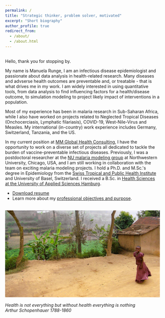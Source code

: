 ```yaml
---
permalink: /
title: "Strategic thinker, problem solver, motivated"
excerpt: "Short biography"
author_profile: true
redirect_from: 
  - /about/
  - /about.html
---
```


<br/>
Hello, thank you for stopping by. 
<br/>

My name is Manuela Runge, I am an infectious disease epidemiologist and passionate about data analysis in health-related research.
Many diseases and advserse health outcomes are preventable and, or treatable - that is what drives me in my work. 
I am widely interested in using quantitative tools, from data analysis to find influencing factors for a health/disease outcome, 
to simulation modeling to project likely impact of interventions in a population. 

Most of my experience has been in malaria research in Sub-Saharan Africa, while I also have worked on projects related to Neglected Tropical Diseases (Onchocerciasis, Lymphatic filariasis), COVID-19, West-Nile-Virus and Measles. 
My international (in-country) work experience includes Germany, Switzerland, Tanzania, and the US. 


In my current position at [MM Global Health Consulting](https://www.mmglobalhealth.org/), I have the opportunity to work on a diverse set of projects all dedicated to tackle the burden of vaccine-preventable infectious diseases.
Previously, I was a postdoctoral researcher at the [NU malaria modeling group](https://www.numalariamodeling.org/) at Northwestern University, Chicago, USA, and I am still working in collaboration with the team on exciting malaria modeling projects.
I hold a Ph.D. and M.Sc.'s degree in Epidemiology from the [Swiss Tropical and Public Health Institute](https://www.swisstph.ch/en/) and University of Basel, Switzerland.
I received a B.Sc. in [Health Sciences at the University of Applied Sciences Hamburg](https://www.haw-hamburg.de/en/university/faculty-of-life-sciences/departments/health-sciences/). 
<br/>

- <a href="/resume_ManuelaRunge.docx" download>Download resume</a> 
- Learn more about my [professional objectives and purpose](https://manuelarunge.github.io/collaboration/). 
<br/>
  
<img src='/images/100_0324_edited_wide_resized.JPG'>

<i>Health is not everything but without health everything is nothing</i><br>
<i>Arthur Schopenhauer 1788-1860</i>


